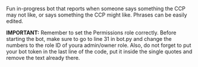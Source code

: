 Fun in-progress bot that reports when someone says something the CCP may not like, or says something the CCP might like. Phrases can be easily edited.

**IMPORTANT:**
Remember to set the Permissions role correctly.
Before starting the bot, make sure to go to line 31 in bot.py and change the numbers to the role ID of youra admin/owner role.
Also, do not forget to put your bot token in the last line of the code, put it inside the single quotes and remove the text already there.
